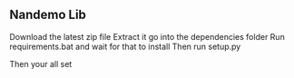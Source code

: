 ## Nandemo Lib

Download the latest zip file
Extract it
go into the dependencies folder
Run requirements.bat and wait for that to install
Then run setup.py

Then your all set
